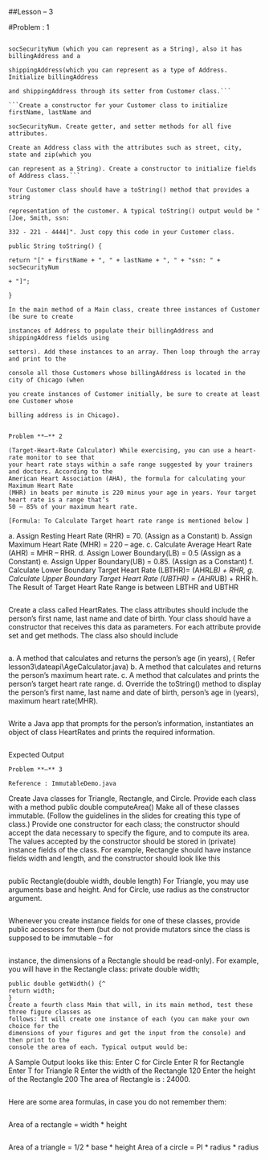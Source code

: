 ##Lesson – 3 

#Problem : 1

```Create your own Customer class. A Customer has a firstName, lastName,

socSecurityNum (which you can represent as a String), also it has billingAddress and a

shippingAddress(which you can represent as a type of Address. Initialize billingAddress

and shippingAddress through its setter from Customer class.```

```Create a constructor for your Customer class to initialize firstName, lastName and

socSecurityNum. Create getter, and setter methods for all five attributes.

Create an Address class with the attributes such as street, city, state and zip(which you

can represent as a String). Create a constructor to initialize fields of Address class.```

Your Customer class should have a toString() method that provides a string

representation of the customer. A typical toString() output would be "[Joe, Smith, ssn:

332 - 221 - 4444]". Just copy this code in your Customer class.

public String toString() {

return "[" + firstName + ", " + lastName + ", " + "ssn: " + socSecurityNum

+ "]";

}

In the main method of a Main class, create three instances of Customer (be sure to create

instances of Address to populate their billingAddress and shippingAddress fields using

setters). Add these instances to an array. Then loop through the array and print to the

console all those Customers whose billingAddress is located in the city of Chicago (when

you create instances of Customer initially, be sure to create at least one Customer whose

billing address is in Chicago).


Problem **–** 2

(Target-Heart-Rate Calculator) While exercising, you can use a heart-rate monitor to see that
your heart rate stays within a safe range suggested by your trainers and doctors. According to the
American Heart Association (AHA), the formula for calculating your Maximum Heart Rate
(MHR) in beats per minute is 220 minus your age in years. Your target heart rate is a range that’s
50 – 85% of your maximum heart rate.

[Formula: To Calculate Target heart rate range is mentioned below ]

```
a. Assign Resting Heart Rate (RHR) = 70. (Assign as a Constant)
b. Assign Maximum Heart Rate (MHR) = 220 – age.
c. Calculate Average Heart Rate (AHR) = MHR – RHR.
d. Assign Lower Boundary(LB) = 0.5 (Assign as a Constant)
e. Assign Upper Boundary(UB) = 0.85. (Assign as a Constant)
f. Calculate Lower Boundary Target Heart Rate (LBTHR)= (AHR*LB) + RHR,
g. Calculate Upper Boundary Target Heart Rate (UBTHR) = (AHR*UB) + RHR
h. The Result of Target Heart Rate Range is between LBTHR and UBTHR
```
```
Create a class called HeartRates. The class attributes should include the person’s first
name, last name and date of birth. Your class should have a constructor that receives this
data as parameters. For each attribute provide set and get methods. The class also should
include
```
```
a. A method that calculates and returns the person’s age (in years), ( Refer
lesson3\dateapi\AgeCalculator.java)
b. A method that calculates and returns the person’s maximum heart rate.
c. A method that calculates and prints the person’s target heart rate range.
d. Override the toString() method to display the person’s first name, last name and date
of birth, person’s age in (years), maximum heart rate(MHR).
```
```
Write a Java app that prompts for the person’s information, instantiates an object of class
HeartRates and prints the required information.
```

```
Expected Output
```
Problem **–** 3

Reference : ImmutableDemo.java

```
Create Java classes for Triangle, Rectangle, and Circle. Provide each class with a
method
public double computeArea()
Make all of these classes immutable. (Follow the guidelines in the slides for creating this
type of class.) Provide one constructor for each class; the constructor should accept the
data necessary to specify the figure, and to compute its area. The values accepted by the
constructor should be stored in (private) instance fields of the class. For example,
Rectangle should have instance fields width and length, and the constructor should look
like this
```
```
public Rectangle(double width, double length)
For Triangle, you may use arguments base and height. And for Circle, use radius
as the constructor argument.
```
```
Whenever you create instance fields for one of these classes, provide public accessors
for them (but do not provide mutators since the class is supposed to be immutable – for
```

```
instance, the dimensions of a Rectangle should be read-only). For example, you will
have in the Rectangle class:
private double width;
```
public double getWidth() {^
return width;
}
Create a fourth class Main that will, in its main method, test these three figure classes as
follows: It will create one instance of each (you can make your own choice for the
dimensions of your figures and get the input from the console) and then print to the
console the area of each. Typical output would be:

```
A Sample Output looks like this:
Enter C for Circle
Enter R for Rectangle
Enter T for Triangle
R
Enter the width of the Rectangle
120
Enter the height of the Rectangle
200
The area of Rectangle is : 24000.
```
```
Here are some area formulas, in case you do not remember them:
```
```
Area of a rectangle = width * height
```
```
Area of a triangle = 1/2 * base * height
Area of a circle = PI * radius * radius
```


